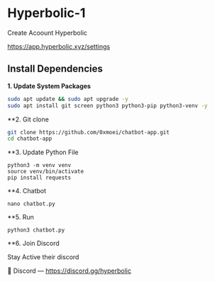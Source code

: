 # Hyperbolic-1

Create Acoount Hyperbolic

https://app.hyperbolic.xyz/settings

## Install Dependencies
**1. Update System Packages**
```bash
sudo apt update && sudo apt upgrade -y
sudo apt install git screen python3 python3-pip python3-venv -y
```

**2. Git clone

```bash
git clone https://github.com/0xmoei/chatbot-app.git
cd chatbot-app
```

**3. Update Python File


```
python3 -m venv venv
source venv/bin/activate
pip install requests
```

**4. Chatbot


```
nano chatbot.py
```

**5. Run

```
python3 chatbot.py
```

**6. Join Discord

Stay Active their discord

📱 Discord — https://discord.gg/hyperbolic
